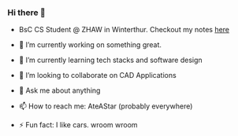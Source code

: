 ### Hi there 👋

- BsC CS Student @ ZHAW in Winterthur. Checkout my notes [here](https://janishuser.github.io/ZHAW-BSC-Informatik)

- 🔭 I’m currently working on something great.
- 🌱 I’m currently learning tech stacks and software design
- 👯 I’m looking to collaborate on CAD Applications
- 💬 Ask me about anything
- 📫 How to reach me: AteAStar (probably everywhere)
- ⚡ Fun fact: I like cars. wroom wroom
